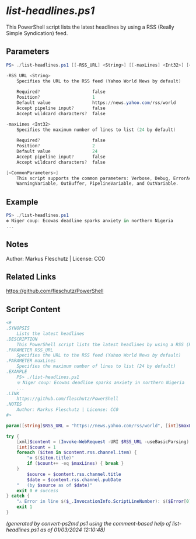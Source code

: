 *list-headlines.ps1*
================

This PowerShell script lists the latest headlines by using a RSS (Really Simple Syndication) feed.

Parameters
----------
```powershell
PS> ./list-headlines.ps1 [[-RSS_URL] <String>] [[-maxLines] <Int32>] [<CommonParameters>]

-RSS_URL <String>
    Specifies the URL to the RSS feed (Yahoo World News by default)
    
    Required?                    false
    Position?                    1
    Default value                https://news.yahoo.com/rss/world
    Accept pipeline input?       false
    Accept wildcard characters?  false

-maxLines <Int32>
    Specifies the maximum number of lines to list (24 by default)
    
    Required?                    false
    Position?                    2
    Default value                24
    Accept pipeline input?       false
    Accept wildcard characters?  false

[<CommonParameters>]
    This script supports the common parameters: Verbose, Debug, ErrorAction, ErrorVariable, WarningAction, 
    WarningVariable, OutBuffer, PipelineVariable, and OutVariable.
```

Example
-------
```powershell
PS> ./list-headlines.ps1
❇️ Niger coup: Ecowas deadline sparks anxiety in northern Nigeria
...

```

Notes
-----
Author: Markus Fleschutz | License: CC0

Related Links
-------------
https://github.com/fleschutz/PowerShell

Script Content
--------------
```powershell
<#
.SYNOPSIS
	Lists the latest headlines
.DESCRIPTION
	This PowerShell script lists the latest headlines by using a RSS (Really Simple Syndication) feed.
.PARAMETER RSS_URL
	Specifies the URL to the RSS feed (Yahoo World News by default)
.PARAMETER maxLines
	Specifies the maximum number of lines to list (24 by default)
.EXAMPLE
	PS> ./list-headlines.ps1
	❇️ Niger coup: Ecowas deadline sparks anxiety in northern Nigeria
	...
.LINK
	https://github.com/fleschutz/PowerShell
.NOTES
	Author: Markus Fleschutz | License: CC0
#>

param([string]$RSS_URL = "https://news.yahoo.com/rss/world", [int]$maxLines = 24)

try {
	[xml]$content = (Invoke-WebRequest -URI $RSS_URL -useBasicParsing).Content
	[int]$count = 1
	foreach ($item in $content.rss.channel.item) {
		"❇️ $($item.title)"
		if ($count++ -eq $maxLines) { break }
	}
        $source = $content.rss.channel.title
        $date = $content.rss.channel.pubDate
	"   (by $source as of $date)"
	exit 0 # success
} catch {
	"⚠️ Error in line $($_.InvocationInfo.ScriptLineNumber): $($Error[0])"
	exit 1
}
```

*(generated by convert-ps2md.ps1 using the comment-based help of list-headlines.ps1 as of 01/03/2024 12:10:48)*
